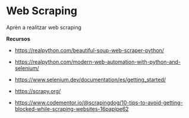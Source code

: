 # Web Scraping

Aprèn a realitzar web scraping

**Recursos**
- https://realpython.com/beautiful-soup-web-scraper-python/

- https://realpython.com/modern-web-automation-with-python-and-selenium/

- https://www.selenium.dev/documentation/es/getting_started/

- https://scrapy.org/

- https://www.codementor.io/@scrapingdog/10-tips-to-avoid-getting-blocked-while-scraping-websites-16papipe62
